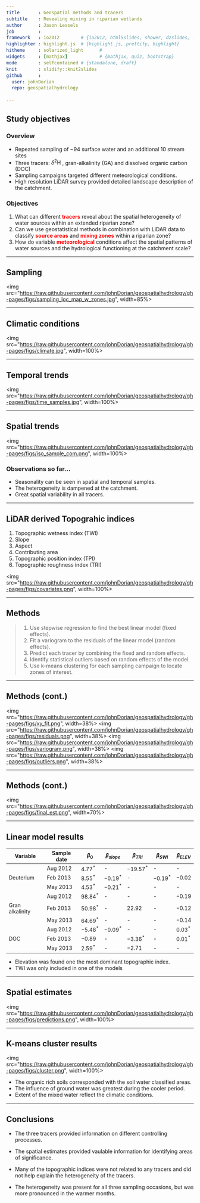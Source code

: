```yaml
---
title       : Geospatial methods and tracers
subtitle    : Revealing mixing in riparian wetlands
author      : Jason Lessels
job         : 
framework   : io2012        # {io2012, html5slides, shower, dzslides, ...}
highlighter : highlight.js  # {highlight.js, prettify, highlight}
hitheme     : solarized_light      # 
widgets     : [mathjax]            # {mathjax, quiz, bootstrap}
mode        : selfcontained # {standalone, draft}
knit        : slidify::knit2slides
github      :
  user: johnDorian
  repo: geospatialhydrology

---
```

<!-- Limit image width and height -->
<style type='text/css'>

strong {
  font-weight: bold;
  color: red;
}
em {
  font-style: italic
}




</style>

<!-- Center image on slide -->
<script src="http://ajax.aspnetcdn.com/ajax/jQuery/jquery-1.7.min.js"></script>
<script type='text/javascript'>
$(function() {
    $("p:has(img)").addClass('centered');
});
</script>


## Study objectives

### Overview
* Repeated sampling of ~94 surface water and an additional 10 stream sites 
* Three tracers: $\delta^{2}\text{H}$ , gran-alkalinity (GA) and dissolved organic carbon (DOC)
* Sampling campaigns targeted different meteorological conditions.
* High resolution LiDAR survey provided detailed landscape description of the catchment.


### Objectives
1.  What can different **tracers** reveal about the spatial heterogeneity of water sources within an extended riparian zone?
2. Can we use geostatistical methods in combination with LiDAR data to classify **source areas** and **mixing zones** within a riparian zone?
3.	How do variable **meteorological** conditions affect the spatial patterns of water sources and the hydrological functioning at the catchment scale? 




---

## Sampling

<img src="https://raw.githubusercontent.com/johnDorian/geospatialhydrology/gh-pages/figs/sampling_loc_map_w_zones.jpg", width=85%>


---

## Climatic conditions


<img src="https://raw.githubusercontent.com/johnDorian/geospatialhydrology/gh-pages/figs/climate.jpg", width=100%>


---

## Temporal trends
<img src="https://raw.githubusercontent.com/johnDorian/geospatialhydrology/gh-pages/figs/time_samples.jpg", width=100%>


---

## Spatial trends
<img src="https://raw.githubusercontent.com/johnDorian/geospatialhydrology/gh-pages/figs/iso_sample_com.png", width=100%>

### Observations so far...
* Seasonality can be seen in spatial and temporal samples.
* The heterogeneity is dampened at the catchment.
* Great spatial variability in all tracers.



---

## LiDAR derived Topograhic indices

1. Topographic wetness index (TWI)
2. Slope
3. Aspect
4. Contributing area
5. Topographic position index (TPI)
6. Topographic roughness index (TRI)
  

<img src="https://raw.githubusercontent.com/johnDorian/geospatialhydrology/gh-pages/figs/covariates.png", width=100%>


---

## Methods

> 1. Use stepwise regression to find the best linear model (fixed effects).
> 2. Fit a variogram to the residuals of the linear model (random effects).
> 3. Predict each tracer by combining the fixed and random effects.
> 4. Identify statistical outliers based on random effects of the model.
> 5. Use k-means clustering for each sampling campaign to locate zones of interest.

---

## Methods (cont.)

<img src="https://raw.githubusercontent.com/johnDorian/geospatialhydrology/gh-pages/figs/xy_fit.png", width=38%>
<img src="https://raw.githubusercontent.com/johnDorian/geospatialhydrology/gh-pages/figs/residuals.png", width=38%>
<img src="https://raw.githubusercontent.com/johnDorian/geospatialhydrology/gh-pages/figs/variogram.png", width=38%>
<img src="https://raw.githubusercontent.com/johnDorian/geospatialhydrology/gh-pages/figs/outliers.png", width=38%>


---

## Methods (cont.)

<img src="https://raw.githubusercontent.com/johnDorian/geospatialhydrology/gh-pages/figs/final_est.png", width=70%>

---


## Linear model results 

| Variable  | Sample date | 	$\beta_0$ | 	$\beta_{slope}$ | 	$\beta_{TRI}$ | 	$\beta_{SWI}$ | 	$\beta_{ELEV}$ |
| --- | --- | --- | --- | --- | --- | --- | 
| | Aug 2012  | $4.77^{*}$ | - |   $-19.57^{*}$ | 	-	 |  - |
| Deuterium | Feb 2013  | $8.55^{*}$ | 	$-0.19^{*}$ | 	- |	$-0.19^{*}$	 | $-0.02$ | 
| 	| May 2013	| $4.53^{*}$	| $-0.21^{*}$ | 	- | 	-	 | - | 
| | Aug 2012 | $98.84^{*}$ |	- |	-	| -	| $-0.19$ | 
| Gran alkalinity	| Feb 2013 | $50.98^{*}$ | 	- | $22.92$ | 	- | 	$-0.12$ | 
| | May 2013 | $64.69^{*}$	| -	| -	| -| 	$-0.14$ |
| | Aug 2012 |	$-5.48^{*}$ | 	$-0.09^{*}$ | 	- |	- |	$0.03^{*}$ |
DOC | 	Feb 2013 |	$-0.89$ | 	- | 	$-3.36^{*}$	| -| 	$0.01^{*}$|
| |	May 2013 | $2.59^{*}$ | -	| $-2.71$	| -	| -|

* Elevation was found one the most dominant topographic index.
* TWI was only included in one of the models


---

## Spatial estimates
<img src="https://raw.githubusercontent.com/johnDorian/geospatialhydrology/gh-pages/figs/predictions.png", width=100%>




---

## K-means cluster results

<img src="https://raw.githubusercontent.com/johnDorian/geospatialhydrology/gh-pages/figs/cluster.png", width=100%>

* The organic rich soils corresponded with the soil water classified areas.
* The influence of ground water was greatest during the cooler period.
* Extent of the mixed water reflect the climatic conditions. 


---

## Conclusions




* The three tracers provided information on different controlling processes.

* The spatial estimates provided vaulable information for identifying areas of significance.

* Many of the topographic indices were not related to any tracers and did not help explain the heterogeneity of the tracers.

* The heterogeneity was present for all three sampling occasions, but was more pronounced in the warmer months. 




